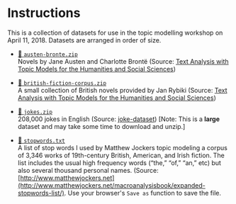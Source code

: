 # Instructions

This is a collection of datasets for use in the topic modelling workshop on April 11, 2018. Datasets are arranged in order of size.

- [:floppy_disk: `austen-bronte.zip`](https://github.com/whatevery1says/workshop-sandbox/raw/master/austen-bronte.zip)  
Novels by Jane Austen and Charlotte Brontë (Source: [Text Analysis with Topic Models for the Humanities and Social Sciences](https://de.dariah.eu/tatom/datasets.html#datasets))

- [:floppy_disk: `british-fiction-corpus.zip`](https://github.com/whatevery1says/workshop-sandbox/raw/master/british-fiction-corpus.zip)  
A small collection of British novels provided by Jan Rybiki (Source: [Text Analysis with Topic Models for the Humanities and Social Sciences](https://de.dariah.eu/tatom/datasets.html#datasets))

- [:floppy_disk: `jokes.zip`](https://github.com/whatevery1says/workshop-sandbox/raw/master/jokes.zip)  
208,000 jokes in English (Source: [joke-dataset](https://github.com/taivop/joke-dataset)) [Note: This is a **large** dataset and may take some time to download and unzip.]

- [:floppy_disk: `stopwords.txt`](https://github.com/whatevery1says/workshop-sandbox/raw/master/stopwords)  
A list of stop words I used by Matthew Jockers topic modeling a corpus of 3,346 works of 19th-century British, American, and Irish fiction. The list includes the usual high frequency words (“the,” “of,” “an,” etc) but also several thousand personal names. (Source: [http://www.matthewjockers.net](http://www.matthewjockers.net/macroanalysisbook/expanded-stopwords-list/). Use your browser's `Save as` function to save the file. 